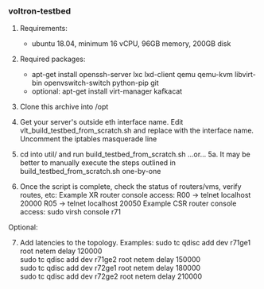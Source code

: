 ### voltron-testbed

1. Requirements: 
    * ubuntu 18.04, minimum 16 vCPU, 96GB memory, 200GB disk

2. Required packages:
    * apt-get install openssh-server lxc lxd-client qemu qemu-kvm libvirt-bin openvswitch-switch python-pip git
    * optional: apt-get install virt-manager kafkacat

3. Clone this archive into /opt

4. Get your server's outside eth interface name.  Edit vlt_build_testbed_from_scratch.sh and replace <server outside interface> with the interface name. Uncomment the iptables masquerade line

5. cd into util/ and run build_testbed_from_scratch.sh
...or...
5a.  It may be better to manually execute the steps outlined in build_testbed_from_scratch.sh one-by-one

6. Once the script is complete, check the status of routers/vms, verify routes, etc:
    Example XR router console access:
    R00 -> telnet localhost 20000
    R05 -> telnet localhost 20050
    Example CSR router console access:
    sudo virsh console r71

Optional:

7. Add latencies to the topology. Examples:
sudo tc qdisc add dev r71ge1 root netem delay 120000 <br>
sudo tc qdisc add dev r71ge2 root netem delay 150000 <br>
sudo tc qdisc add dev r72ge1 root netem delay 180000 <br>
sudo tc qdisc add dev r72ge2 root netem delay 210000 <br>
